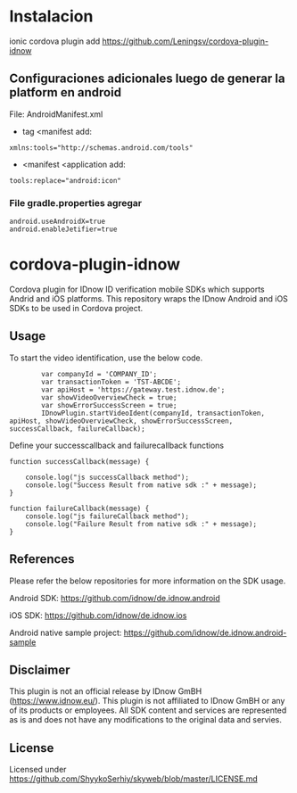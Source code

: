 # Instalacion 

ionic cordova plugin add https://github.com/Leningsv/cordova-plugin-idnow

## Configuraciones adicionales  luego de generar la platform en android

File: AndroidManifest.xml

- tag <manifest add: 

```xmlns:tools="http://schemas.android.com/tools"```

- <manifest <application add:

```tools:replace="android:icon"```

### File gradle.properties agregar

```
android.useAndroidX=true
android.enableJetifier=true
```

# cordova-plugin-idnow
Cordova plugin for IDnow ID verification mobile SDKs which supports Andrid and iOS platforms. This repository wraps the IDnow Android and iOS SDKs to be used in Cordova project.

## Usage

To start the video identification, use the below code.
```
        var companyId = 'COMPANY_ID';
        var transactionToken = 'TST-ABCDE';
        var apiHost = 'https://gateway.test.idnow.de';
        var showVideoOverviewCheck = true;
        var showErrorSuccessScreen = true;
        IDnowPlugin.startVideoIdent(companyId, transactionToken, apiHost, showVideoOverviewCheck, showErrorSuccessScreen, successCallback, failureCallback);
```

Define your successcallback and failurecallback functions

```
function successCallback(message) {

    console.log("js successCallback method");
    console.log("Success Result from native sdk :" + message);
}

function failureCallback(message) {
    console.log("js failureCallback method");
    console.log("Failure Result from native sdk :" + message);
}
```

## References
Please refer the below repositories for more information on the SDK usage.

Android SDK: https://github.com/idnow/de.idnow.android

iOS SDK: https://github.com/idnow/de.idnow.ios

Android native sample project: https://github.com/idnow/de.idnow.android-sample

## Disclaimer
This plugin is not an official release by IDnow GmBH (https://www.idnow.eu/). This plugin is not affiliated to IDnow GmBH or any of its products or employees. All SDK content and services are represented as is and does not have any modifications to the original data and servies.

## License

Licensed under https://github.com/ShyykoSerhiy/skyweb/blob/master/LICENSE.md
